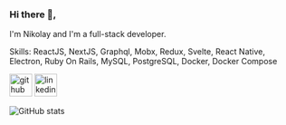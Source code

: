 ### Hi there 👋,  
I'm Nikolay and I'm a full-stack developer.

Skills:  ReactJS, NextJS, Graphql, Mobx, Redux, Svelte, React Native, Electron, Ruby On Rails, MySQL, PostgreSQL, Docker, Docker Compose


[<img src='https://cdn.jsdelivr.net/npm/simple-icons@3.0.1/icons/github.svg' alt='github' height='40'>](https://github.com/enemycnt)  [<img src='https://cdn.jsdelivr.net/npm/simple-icons@3.0.1/icons/linkedin.svg' alt='linkedin' height='40'>](https://www.linkedin.com/in/nikolay-topkaridi/)  

![GitHub stats](https://github-readme-stats.vercel.app/api?username=enemycnt&show_icons=true)  
